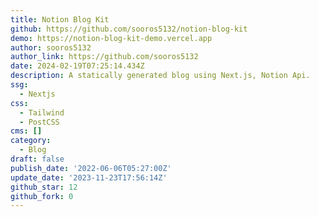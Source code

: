 ```yaml
---
title: Notion Blog Kit
github: https://github.com/sooros5132/notion-blog-kit
demo: https://notion-blog-kit-demo.vercel.app
author: sooros5132
author_link: https://github.com/sooros5132
date: 2024-02-19T07:25:14.434Z
description: A statically generated blog using Next.js, Notion Api.
ssg:
  - Nextjs
css:
  - Tailwind
  - PostCSS
cms: []
category:
  - Blog
draft: false
publish_date: '2022-06-06T05:27:00Z'
update_date: '2023-11-23T17:56:14Z'
github_star: 12
github_fork: 0
---
```

